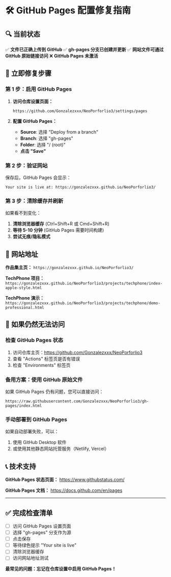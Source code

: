 # 🛠️ GitHub Pages 配置修复指南

## 🔍 当前状态
✅ **文件已正确上传到 GitHub**
✅ **gh-pages 分支已创建并更新**
✅ **网站文件可通过 GitHub 原始链接访问**
❌ **GitHub Pages 未激活**

## 🚀 立即修复步骤

### 第 1 步：启用 GitHub Pages
1. **访问仓库设置页面：**
   ```
   https://github.com/Gonzalezxxx/NeoPorforlio3/settings/pages
   ```

2. **配置 GitHub Pages：**
   - **Source**: 选择 "Deploy from a branch"
   - **Branch**: 选择 "gh-pages"
   - **Folder**: 选择 "/ (root)"
   - **点击 "Save"**

### 第 2 步：验证网站
保存后，GitHub Pages 会显示：
```
Your site is live at: https://gonzalezxxx.github.io/NeoPorforlio3/
```

### 第 3 步：清除缓存并刷新
如果看不到变化：
1. **清除浏览器缓存** (Ctrl+Shift+R 或 Cmd+Shift+R)
2. **等待 5-10 分钟** (GitHub Pages 需要时间构建)
3. **尝试无痕/隐私模式**

## 📱 网站地址

**作品集主页：**
`https://gonzalezxxx.github.io/NeoPorforlio3/`

**TechPhone 项目：**
`https://gonzalezxxx.github.io/NeoPorforlio3/projects/techphone/index-apple-style.html`

**TechPhone 演示：**
`https://gonzalezxxx.github.io/NeoPorforlio3/projects/techphone/demo-professional.html`

## 🔧 如果仍然无法访问

### 检查 GitHub Pages 状态
1. 访问仓库主页：https://github.com/Gonzalezxxx/NeoPorforlio3
2. 查看 "Actions" 标签页是否有错误
3. 检查 "Environments" 标签页

### 备用方案：使用 GitHub 原始文件
如果 GitHub Pages 仍有问题，您可以直接访问：
```
https://raw.githubusercontent.com/Gonzalezxxx/NeoPorforlio3/gh-pages/index.html
```

### 手动部署到 GitHub Pages
如果自动部署失败，可以：
1. 使用 GitHub Desktop 软件
2. 或使用其他静态网站托管服务（Netlify, Vercel）

## 📞 技术支持

**GitHub Pages 状态页面：**
https://www.githubstatus.com/

**GitHub Pages 文档：**
https://docs.github.com/en/pages

---

## ✅ 完成检查清单

- [ ] 访问 GitHub Pages 设置页面
- [ ] 选择 "gh-pages" 分支作为源
- [ ] 点击保存
- [ ] 等待绿色提示 "Your site is live"
- [ ] 清除浏览器缓存
- [ ] 访问网站地址测试

**最常见的问题：忘记在仓库设置中启用 GitHub Pages！**